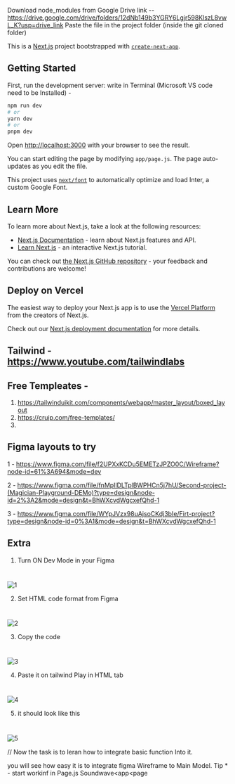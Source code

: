 Download node_modules  from Google Drive link --  
https://drive.google.com/drive/folders/12dNb149b3YGRY6Lgjr598KlszL8vwL_K?usp=drive_link
Paste the file in the project folder (inside the git cloned folder)




This is a [Next.js](https://nextjs.org/) project bootstrapped with [`create-next-app`](https://github.com/vercel/next.js/tree/canary/packages/create-next-app).

## Getting Started

First, run the development server:
 write in Terminal (Microsoft VS code need to be Installed) - 
```bash
npm run dev
# or
yarn dev
# or
pnpm dev
```

Open [http://localhost:3000](http://localhost:3000) with your browser to see the result.

You can start editing the page by modifying `app/page.js`. The page auto-updates as you edit the file.

This project uses [`next/font`](https://nextjs.org/docs/basic-features/font-optimization) to automatically optimize and load Inter, a custom Google Font.

## Learn More

To learn more about Next.js, take a look at the following resources:

- [Next.js Documentation](https://nextjs.org/docs) - learn about Next.js features and API.
- [Learn Next.js](https://nextjs.org/learn) - an interactive Next.js tutorial.

You can check out [the Next.js GitHub repository](https://github.com/vercel/next.js/) - your feedback and contributions are welcome!

## Deploy on Vercel

The easiest way to deploy your Next.js app is to use the [Vercel Platform](https://vercel.com/new?utm_medium=default-template&filter=next.js&utm_source=create-next-app&utm_campaign=create-next-app-readme) from the creators of Next.js.

Check out our [Next.js deployment documentation](https://nextjs.org/docs/deployment) for more details.

## Tailwind - https://www.youtube.com/tailwindlabs


## Free Templeates - 

1. https://tailwinduikit.com/components/webapp/master_layout/boxed_layout
2. https://cruip.com/free-templates/
3. 


## Figma layouts to try 

1 -  https://www.figma.com/file/f2UPXxKCDu5EMETzJPZO0C/Wireframe?node-id=61%3A694&mode=dev

2 -  https://www.figma.com/file/fnMpIlDLTplBWPHCn5j7hU/Second-project-(Magician-Playground-DEMo)?type=design&node-id=2%3A2&mode=design&t=BhWXcvdWgcxefQhd-1

3 - https://www.figma.com/file/WYpJVzx98uAjsoCKdj3bIe/Firt-project?type=design&node-id=0%3A1&mode=design&t=BhWXcvdWgcxefQhd-1

## Extra 


1. Turn ON Dev Mode in your Figma
# 
 ![1](https://github.com/Beyonder101/learning-WD/assets/117578779/cd76fb05-3ed6-45c5-bc20-42b7cdcd5959)


2. Set HTML code format from Figma
#
 ![2](https://github.com/Beyonder101/learning-WD/assets/117578779/c9b8dab9-e744-497e-b0d2-c834de4df0cb)

3. Copy the code
 #
 ![3](https://github.com/Beyonder101/learning-WD/assets/117578779/0e04d467-156b-4d29-ace4-be925167fdc5)


4. Paste it on tailwind Play in HTML tab
#
![4](https://github.com/Beyonder101/learning-WD/assets/117578779/964794e0-72c0-4e40-a584-d1062e56f03b)


5. it should look like this
#
![5](https://github.com/Beyonder101/learning-WD/assets/117578779/1091a7a8-1066-4305-b04f-cae4dd380130)

//
Now the task is to leran how to integrate basic function Into it.

you will see how easy it is to integrate figma Wireframe to Main Model.
Tip * - start workinf in Page.js Soundwave<app<page
